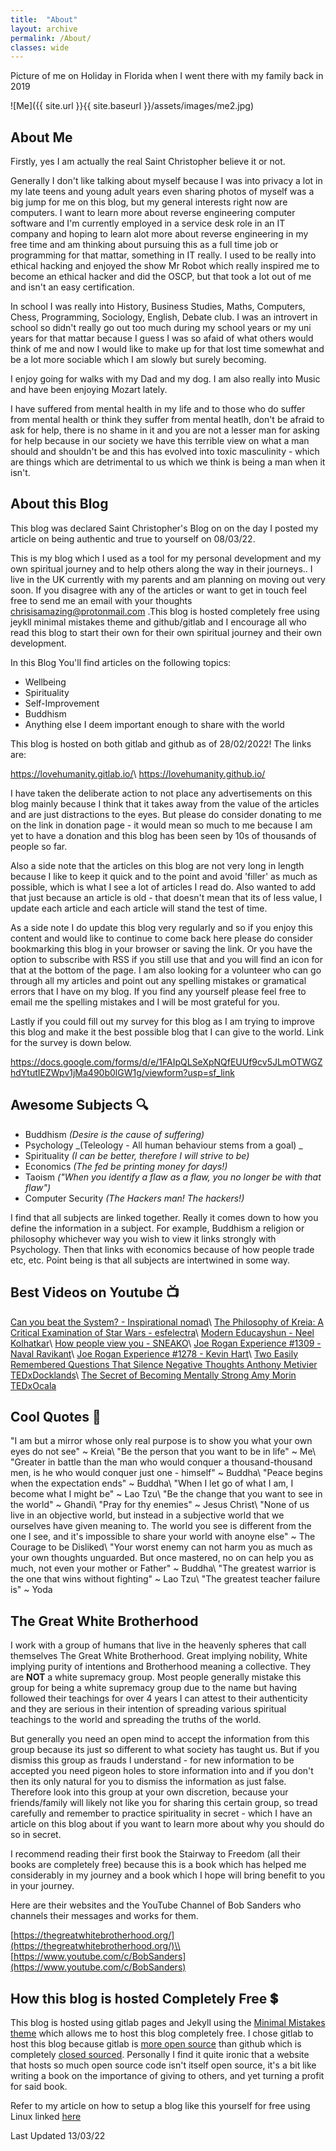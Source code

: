 ```yaml
---
title:  "About"
layout: archive
permalink: /About/
classes: wide
---
```


Picture of me on Holiday in Florida when I went there with my family back in 2019

![Me]({{ site.url }}{{ site.baseurl }}/assets/images/me2.jpg)

## About Me

Firstly, yes I am actually the real Saint Christopher believe it or not.

Generally I don't like talking about myself because I was into privacy a lot in my late teens and young adult years even sharing photos of myself was a big jump for me on this blog, but my general interests right now are computers. I want to learn more about reverse engineering computer software and I'm currently employed in a service desk role in an IT company and hoping to learn alot more about reverse engineering in my free time and am thinking about pursuing this as a full time job or programming for that mattar, something in IT really. I used to be really into ethical hacking and enjoyed the show Mr Robot which really inspired me to become an ethical hacker and did the OSCP, but that took a lot out of me and isn't an easy certification.

In school I was really into History, Business Studies, Maths, Computers, Chess, Programming, Sociology, English, Debate club. I was an introvert in school so didn't really go out too much during my school years or my uni years for that mattar because I guess I was so afaid of what others would think of me and now I would like to make up for that lost time somewhat and be a lot more sociable which I am slowly but surely becoming.

I enjoy going for walks with my Dad and my dog. I am also really into Music and have been enjoying Mozart lately.

I have suffered from mental health in my life and to those who do suffer from mental health or think they suffer from mental heatlh, don't be afraid to ask for help, there is no shame in it and you are not a lesser man for asking for help because in our society we have this terrible view on what a man should and shouldn't be and this has evolved into toxic masculinity - which are things which are detrimental to us which we think is being a man when it isn't.

## About this Blog

This blog was declared Saint Christopher's Blog on on the day I posted my article on being authentic and true to yourself on 08/03/22. 

This is my blog which I used as a tool for my personal development and my own spiritual journey and to help others along the way in their journeys.. I live in the UK currently with my parents and am planning on moving out very soon. If you disagree with any of the articles or want to get in touch feel free to send me an email with your thoughts chrisisamazing@protonmail.com .This blog is hosted completely free using jeykll minimal mistakes theme and github/gitlab and I encourage all who read this blog to start their own for their own spiritual journey and their own development. 

In this Blog You'll find articles on the following topics:

- Wellbeing   
- Spirituality 
- Self-Improvement
- Buddhism
- Anything else I deem important enough to share with the world

This blog is hosted on both gitlab and github as of 28/02/2022! The links are:

<https://lovehumanity.gitlab.io/>\\
<https://lovehumanity.github.io/>

I have taken the deliberate action to not place any advertisements on this blog mainly because I think that it takes away from the value of the articles and are just distractions to the eyes. But please do consider donating to me on the link in donation page - it would mean so much to me because I am yet to have a donation and this blog has been seen by 10s of thousands of people so far.

Also a side note that the articles on this blog are not very long in length because I like to keep it quick and to the point and avoid 'filler' as much as possible, which is what I see a lot of articles I read do. Also wanted to add that just because an article is old - that doesn't mean that its of less value, I update each article and each article will stand the test of time. 

As a side note I do update this blog very regularly and so if you enjoy this content and would like to continue to come back here please do consider bookmarking this blog in your browser or saving the link. Or you have the option to subscribe with RSS if you still use that and you will find an icon for that at the bottom of the page. I am also looking for a volunteer who can go through all my articles and point out any spelling mistakes or gramatical errors that I have on my blog. If you find any yourself please feel free to email me the spelling mistakes and I will be most grateful for you.

Lastly if you could fill out my survey for this blog as I am trying to improve this blog and make it the best possible blog that I can give to the world. Link for the survey is down below.

<https://docs.google.com/forms/d/e/1FAIpQLSeXpNQfEUUf9cv5JLmOTWGZhdYtutIEZWpv1jMa490b0lGW1g/viewform?usp=sf_link>

## Awesome Subjects :mag:

- Buddhism _(Desire is the cause of suffering)_   
- Psychology _(Teleology - All human behaviour stems from a goal) _ 
- Spirituality _(I can be better, therefore I will strive to be)_  
- Economics _(The fed be printing money for days!)_  
- Taoism _("When you identify a flaw as a flaw, you no longer be with that flaw")_
- Computer Security _(The Hackers man! The hackers!)_

I find that all subjects are linked together. Really it comes down to how you define the information in a subject. For example, Buddhism a religion or philosophy whichever way you wish to view it links strongly with Psychology. Then that links with economics because of how people trade etc, etc. Point being is that all subjects are intertwined in some way.  

## Best Videos on Youtube :tv:

[Can you beat the System? - Inspirational nomad](https://www.youtube.com/watch?v=PJBcuHGw7k4)\\
[The Philosophy of Kreia: A Critical Examination of Star Wars - esfelectra](https://www.youtube.com/watch?v=-Z0S0Z8lUTg)\\
[Modern Educayshun -  Neel Kolhatkar](https://www.youtube.com/watch?v=iKcWu0tsiZM)\\
[How people view you - SNEAKO](https://www.youtube.com/watch?v=guz7hc8RlfI)\\
[ Joe Rogan Experience #1309 - Naval Ravikant](https://www.youtube.com/watch?v=3qHkcs3kG44)\\
[ Joe Rogan Experience #1278 - Kevin Hart](https://www.youtube.com/watch?v=XW_KhFq4LQo)\\
[Two Easily Remembered Questions That Silence Negative Thoughts Anthony Metivier TEDxDocklands](https://www.youtube.com/watch?v=kvtYjdriSpM)\\
[The Secret of Becoming Mentally Strong Amy Morin TEDxOcala](https://www.youtube.com/watch?v=TFbv757kup4)

## Cool Quotes :speech_balloon:

"I am but a mirror whose only real purpose is to show you what your own eyes do not see" ~ Kreia\\
"Be the person that you want to be in life" ~ Me\\
"Greater in battle than the man who would conquer a thousand-thousand men, is he who would conquer just one - himself" ~ Buddha\\
"Peace begins when the expectation ends" ~ Buddha\\
"When I let go of what I am, I become what I might be" ~ Lao Tzu\\
"Be the change that you want to see in the world" ~ Ghandi\\
"Pray for thy enemies" ~ Jesus Christ\\
"None of us live in an objective world, but instead in a subjective world that we ourselves have given meaning to. The world you see is different from the one I see, and it's impossible to share your world with anoyne else" ~ The Courage to be Disliked\\
"Your worst enemy can not harm you as much as your own thoughts unguarded. But once mastered, no on can help you as much, not even your mother or Father" ~ Buddha\\
"The greatest warrior is the one that wins without fighting" ~ Lao Tzu\\
"The greatest teacher failure is" ~ Yoda

## The Great White Brotherhood

I work with a group of humans that live in the heavenly spheres that call themselves The Great White Brotherhood. Great implying nobility, White implying purity of intentions and Brotherhood meaning a collective. They are **NOT** a white supremacy group. Most people generally mistake this group for being a white supremacy group due to the name but having followed their teachings for over 4 years I can attest to their authenticity and they are serious in their intention of spreading various spiritual teachings to the world and spreading the truths of the world. 

But generally you need an open mind to accept the information from this group because its just so different to what society has taught us. But if you dismiss this group as frauds I understand - for new information to be accepted you need pigeon holes to store information into and if you don't then its only natural for you to dismiss the information as just false. Therefore look into this group at your own discretion, because your friends/family will likely not like you for sharing this certain group, so tread carefully and remember to practice spirituality in secret - which I have an article on this blog about if you want to learn more about why you should do so in secret. 

I recommend reading their first book the Stairway to Freedom (all their books are completely free) because this is a book which has helped me considerably in my journey and a book which I hope will bring benefit to you in your journey.

Here are their websites and the YouTube Channel of Bob Sanders who channels their messages and works for them. 

[https://thegreatwhitebrotherhood.org/](https://thegreatwhitebrotherhood.org/)\\
[https://www.youtube.com/c/BobSanders](https://www.youtube.com/c/BobSanders)

## How this blog is hosted Completely Free :heavy_dollar_sign:

This blog is hosted using gitlab pages and Jekyll using the [Minimal Mistakes theme](https://github.com/mmistakes/minimal-mistakes/) which allows me to host this blog completely free. I chose gitlab to host this blog because gitlab is [more open source](https://gitlab.com/gitlab-org/gitlab) than github which is completely [closed sourced](https://stackoverflow.com/questions/24254324/is-github-com-source-code-open-source). Personally I find it quite ironic that a website that hosts so much open source code isn't itself open source, it's a bit like writing a book on the importance of giving to others, and yet turning a profit for said book. 

Refer to my article on how to setup a blog like this yourself for free using Linux linked [here](https://lovehumanity.gitlab.io/productivity/Creating-a-blog-for-free/)

Last Updated 13/03/22
